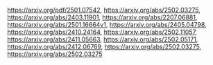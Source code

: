 https://arxiv.org/pdf/2501.07542, https://arxiv.org/abs/2502.03275, https://arxiv.org/abs/2403.11901, https://arxiv.org/abs/2207.06881, https://arxiv.org/abs/2501.16664v1, https://arxiv.org/abs/2405.04798, https://arxiv.org/abs/2410.24164, https://arxiv.org/abs/2502.11057, https://arxiv.org/abs/2411.05663, https://arxiv.org/abs/2502.05171, https://arxiv.org/abs/2412.06769, https://arxiv.org/abs/2502.03275, https://arxiv.org/abs/2502.03275